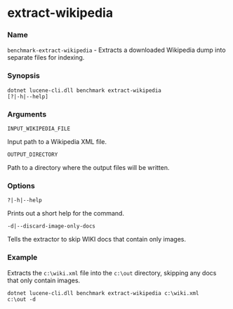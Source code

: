 ﻿# extract-wikipedia

### Name

`benchmark-extract-wikipedia` - Extracts a downloaded Wikipedia dump into separate files for indexing.

### Synopsis

<code>dotnet lucene-cli.dll benchmark extract-wikipedia [?|-h|--help]</code>

### Arguments

`INPUT_WIKIPEDIA_FILE`

Input path to a Wikipedia XML file.

`OUTPUT_DIRECTORY`

Path to a directory where the output files will be written.

### Options

`?|-h|--help`

Prints out a short help for the command.

`-d|--discard-image-only-docs`

Tells the extractor to skip WIKI docs that contain only images.

### Example

Extracts the `c:\wiki.xml` file into the `c:\out` directory, skipping any docs that only contain images.

<code>dotnet lucene-cli.dll benchmark extract-wikipedia c:\wiki.xml c:\out -d</code>
